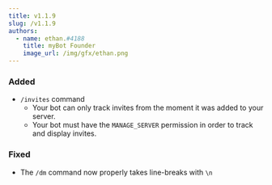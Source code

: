 ```yaml
---
title: v1.1.9
slug: /v1.1.9
authors:
  - name: ethan.#4188
    title: myBot Founder
    image_url: /img/gfx/ethan.png
---
```


### Added

- `/invites` command
  - Your bot can only track invites from the moment it was added to your server.
  - Your bot must have the `MANAGE_SERVER` permission in order to track and display invites.

### Fixed

- The `/dm` command now properly takes line-breaks with `\n`